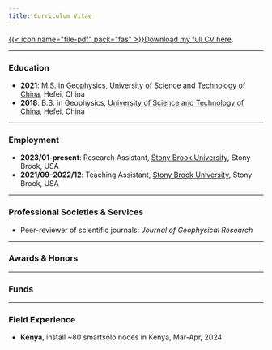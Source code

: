 ```yaml
---
title: Curriculum Vitae
---
```


[{{< icon name="file-pdf" pack="fas" >}}Download my full CV here](/uploads/HanxiaoWu_CV.pdf).

---

### Education

- **2021**: M.S. in Geophysics,
  [University of Science and Technology of China](http://en.ustc.edu.cn/), Hefei, China
- **2018**: B.S. in Geophysics,
  [University of Science and Technology of China](http://en.ustc.edu.cn/), Hefei, China

---

### Employment
- **2023/01-present**: Research Assistant,
					   [Stony Brook University](https://www.stonybrook.edu/geosciences/), Stony Brook, USA
- **2021/09–2022/12**: Teaching Assistant,
					   [Stony Brook University](https://www.stonybrook.edu/geosciences/), Stony Brook, USA

---

### Professional Societies & Services

- Peer-reviewer of scientific journals:
  *Journal of Geophysical Research*

---

### Awards & Honors


---

### Funds


---

### Field Experience

- **Kenya**,
  install ~80 smartsolo nodes in Kenya,
  Mar-Apr, 2024
